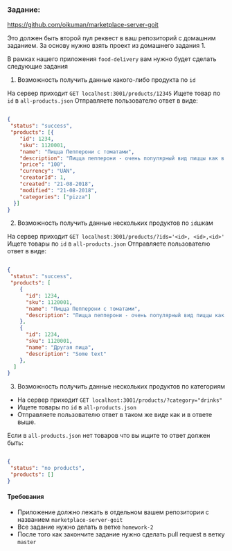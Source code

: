 ### Задание:
https://github.com/oikuman/marketplace-server-goit

Это должен быть второй пул реквест в ваш репозиторий с домашним заданием.
За основу нужно взять проект из домашнего задания 1.

В рамках нашего приложения `food-delivery` вам нужно будет сделать следующие задания

1. Возможность получить данные какого-либо продукта по `id`

На сервер приходит `GET localhost:3001/products/12345` 
Ищете товар по `id` в `all-products.json`
Отправляете пользователю ответ в виде:

```json

{
 "status": "success", 
 "products": [{
    "id": 1234,
    "sku": 1120001,
    "name": "Пицца Пепперони с томатами",
    "description": "Пицца пепперони - очень популярный вид пиццы как в Европе, так и в Америке. Она получила свое название благодаря основному ингредиенту солями пепперони, который и отличает ее от всех остальных видов пицц. Он имеет острый вкус и при запекании покрывается хрустящей жирной корочкой.",
    "price": "100",
    "currency": "UAN",
    "creatorId": 1,
    "created": "21-08-2018",
    "modified": "21-08-2018",
    "categories": ["pizza"]
  }]
}

```

2. Возможность получить данные нескольких продуктов по `id`шкам

На сервер приходит `GET localhost:3001/products/?ids='<id>, <id>,<id>'` 
Ищете товары по `id` в `all-products.json`
Отправляете пользователю ответ в виде:

```json

{
 "status": "success", 
 "products": [
    {
      "id": 1234,
      "sku": 1120001,
      "name": "Пицца Пепперони с томатами",
      "description": "Пицца пепперони - очень популярный вид пиццы как в Европе, так и в Америке. Она получила свое название благодаря основному ингредиенту солями пепперони, который и отличает ее от всех остальных видов пицц. Он имеет острый вкус и при запекании покрывается хрустящей жирной корочкой.",
    },
    {
      "id": 1234,
      "sku": 1120001,
      "name": "Другая пица",
      "description": "Some text"
    },
  ]
}
```

3. Возможность получить данные нескольких продуктов по категориям

- На сервер приходит `GET localhost:3001/products/?category="drinks"` 
- Ищете товары по `id` в `all-products.json`
- Отправляете пользователю ответ в таком же виде как и в ответе выше.


Если в `all-products.json` нет товаров что вы ищите то ответ должен быть:

```json

{
 "status": "no products", 
 "products": []
}
```

#### Требования
   - Приложение должно лежать в отдельном вашем репозитории с названием `marketplace-server-goit`
   - Все задание нужно делать в ветке `homework-2`
   - После того как закончите задание нужно сделать pull request в ветку `master`